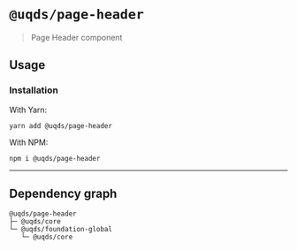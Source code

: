 # `@uqds/page-header`

> Page Header component

## Usage

### Installation

With Yarn:
```shell
yarn add @uqds/page-header
```

With NPM:
```shell
npm i @uqds/page-header
```

---

## Dependency graph

```shell
@uqds/page-header
├─ @uqds/core
└─ @uqds/foundation-global
   └─ @uqds/core
```
